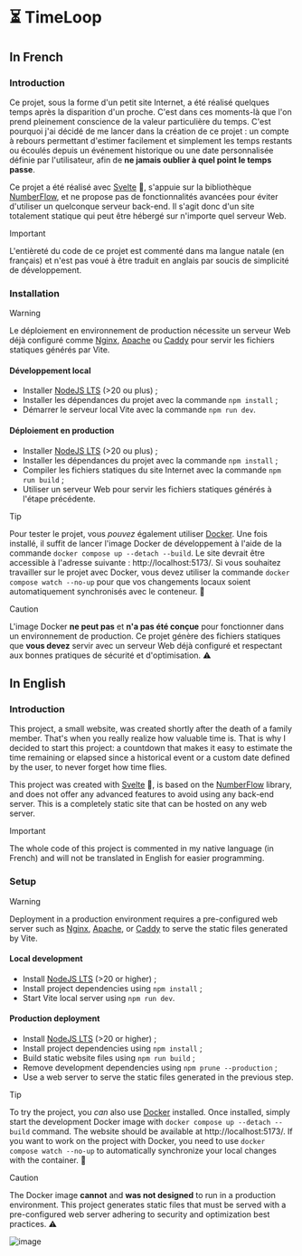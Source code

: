 # ⏳ TimeLoop

## In French

### Introduction

Ce projet, sous la forme d'un petit site Internet, a été réalisé quelques temps après la disparition d'un proche. C'est dans ces moments-là que l'on prend pleinement conscience de la valeur particulière du temps. C'est pourquoi j'ai décidé de me lancer dans la création de ce projet : un compte à rebours permettant d'estimer facilement et simplement les temps restants ou écoulés depuis un événement historique ou une date personnalisée définie par l'utilisateur, afin de **ne jamais oublier à quel point le temps passe**.

Ce projet a été réalisé avec [Svelte](https://svelte.dev/) 🚀, s'appuie sur la bibliothèque [NumberFlow](https://number-flow.barvian.me/svelte), et ne propose pas de fonctionnalités avancées pour éviter d'utiliser un quelconque serveur back-end. Il s'agit donc d'un site totalement statique qui peut être hébergé sur n'importe quel serveur Web.

> [!IMPORTANT]
> L'entièreté du code de ce projet est commenté dans ma langue natale (en français) et n'est pas voué à être traduit en anglais par soucis de simplicité de développement.

### Installation

> [!WARNING]
> Le déploiement en environnement de production nécessite un serveur Web déjà configuré comme [Nginx](https://nginx.org/en/), [Apache](https://httpd.apache.org/) ou [Caddy](https://caddyserver.com/) pour servir les fichiers statiques générés par Vite.

#### Développement local

- Installer [NodeJS LTS](https://nodejs.org/) (>20 ou plus) ;
- Installer les dépendances du projet avec la commande `npm install` ;
- Démarrer le serveur local Vite avec la commande `npm run dev`.

#### Déploiement en production

- Installer [NodeJS LTS](https://nodejs.org/) (>20 ou plus) ;
- Installer les dépendances du projet avec la commande `npm install` ;
- Compiler les fichiers statiques du site Internet avec la commande `npm run build` ;
- Utiliser un serveur Web pour servir les fichiers statiques générés à l'étape précédente.

> [!TIP]
> Pour tester le projet, vous *pouvez* également utiliser [Docker](https://www.docker.com/). Une fois installé, il suffit de lancer l'image Docker de développement à l'aide de la commande `docker compose up --detach --build`. Le site devrait être accessible à l'adresse suivante : http://localhost:5173/. Si vous souhaitez travailler sur le projet avec Docker, vous devez utiliser la commande `docker compose watch --no-up` pour que vos changements locaux soient automatiquement synchronisés avec le conteneur. 🐳

> [!CAUTION]
> L'image Docker **ne peut pas** et **n'a pas été conçue** pour fonctionner dans un environnement de production. Ce projet génère des fichiers statiques que **vous devez** servir avec un serveur Web déjà configuré et respectant aux bonnes pratiques de sécurité et d'optimisation. ⚠️

## In English

### Introduction

This project, a small website, was created shortly after the death of a family member. That's when you really realize how valuable time is. That is why I decided to start this project: a countdown that makes it easy to estimate the time remaining or elapsed since a historical event or a custom date defined by the user, to never forget how time flies.

This project was created with [Svelte](https://svelte.dev/) 🚀, is based on the [NumberFlow](https://number-flow.barvian.me/svelte) library, and does not offer any advanced features to avoid using any back-end server. This is a completely static site that can be hosted on any web server.

> [!IMPORTANT]
> The whole code of this project is commented in my native language (in French) and will not be translated in English for easier programming.

### Setup

> [!WARNING]
> Deployment in a production environment requires a pre-configured web server such as [Nginx](https://nginx.org/en/), [Apache](https://httpd.apache.org/), or [Caddy](https://caddyserver.com/) to serve the static files generated by Vite.

#### Local development

- Install [NodeJS LTS](https://nodejs.org/) (>20 or higher) ;
- Install project dependencies using `npm install` ;
- Start Vite local server using `npm run dev`.

#### Production deployment

- Install [NodeJS LTS](https://nodejs.org/) (>20 or higher) ;
- Install project dependencies using `npm install` ;
- Build static website files using `npm run build` ;
- Remove development dependencies using `npm prune --production` ;
- Use a web server to serve the static files generated in the previous step.

> [!TIP]
> To try the project, you *can* also use [Docker](https://www.docker.com/) installed. Once installed, simply start the development Docker image with `docker compose up --detach --build` command. The website should be available at http://localhost:5173/. If you want to work on the project with Docker, you need to use `docker compose watch --no-up` to automatically synchronize your local changes with the container. 🐳

> [!CAUTION]
> The Docker image **cannot** and **was not designed** to run in a production environment. This project generates static files that must be served with a pre-configured web server adhering to security and optimization best practices. ⚠️

![image](https://github.com/user-attachments/assets/3802fd2b-8cc0-470c-87b6-bef0daeb49d6)
